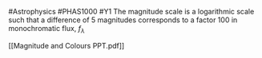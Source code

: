 #Astrophysics #PHAS1000 #Y1 
The magnitude scale is a logarithmic scale such that a difference of 5 magnitudes corresponds to a factor 100 in monochromatic flux, $f_{\lambda}$

[[Magnitude and Colours PPT.pdf]]